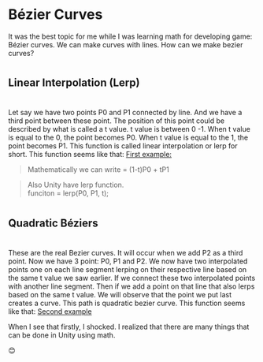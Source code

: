 
# **Bézier  Curves**
It was the best topic for me while I was learning math for developing game: Bézier curves. We can make curves with lines. How can we make bezier curves?
#
## Linear Interpolation (Lerp)
#
Let say we have two points P0 and P1 connected by line. And we have a third point between these point. The position of this point could be described by what is called a t value. t value is between 0 -1. When t value is equal to the 0, the point becomes P0. When t value is equal to the 1, the point becomes P1. This function is called linear interpolation or lerp for short. This function seems like that: 
[First example:](https://www.jasondavies.com/animated-bezier/)


> Mathematically we can write  = (1-t)P0 + tP1

> Also Unity have lerp function.  
funciton = lerp(P0, P1, t);
# 
## Quadratic Béziers
#
These are the real Bezier curves. It will occur when we add P2 as a third point. Now we have 3 point: P0, P1 and P2. We now have two interpolated points one on each line segment lerping on their respective line based on the same t value we saw earlier. If we connect these two interpolated points with another line segment. Then if we add a point on that line that also lerps based on the same t value. We will observe that the point we put last creates a curve. This path is quadratic bezier curve. This function seems like that:
[Second example](https://www.jasondavies.com/animated-bezier/)

When I see that firstly, I shocked. I realized that there are many things that can be done in Unity using math.

:blush:







